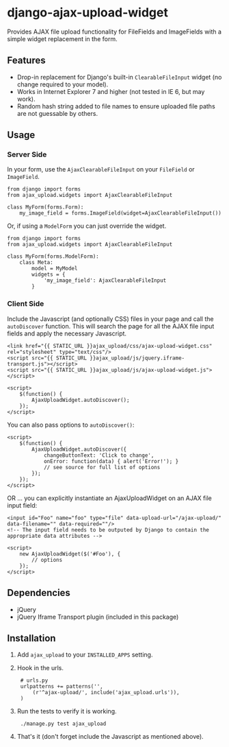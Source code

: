 django-ajax-upload-widget
=========================

Provides AJAX file upload functionality for FileFields and ImageFields with a simple widget replacement in the form.


Features
--------

* Drop-in replacement for Django's built-in `ClearableFileInput` widget (no change required to your model).
* Works in Internet Explorer 7 and higher (not tested in IE 6, but may work).
* Random hash string added to file names to ensure uploaded file paths are not guessable by others.


Usage
-----

### Server Side

In your form, use the `AjaxClearableFileInput` on your `FileField` or `ImageField`.

    from django import forms
    from ajax_upload.widgets import AjaxClearableFileInput

    class MyForm(forms.Form):
        my_image_field = forms.ImageField(widget=AjaxClearableFileInput())


Or, if using a `ModelForm` you can just override the widget.

    from django import forms
    from ajax_upload.widgets import AjaxClearableFileInput

    class MyForm(forms.ModelForm):
        class Meta:
            model = MyModel
            widgets = {
                'my_image_field': AjaxClearableFileInput
            }


### Client Side

Include the Javascript (and optionally CSS) files in your page and call the `autoDiscover` function.
This will search the page for all the AJAX file input fields and apply the necessary Javascript.

    <link href="{{ STATIC_URL }}ajax_upload/css/ajax-upload-widget.css" rel="stylesheet" type="text/css"/>
    <script src="{{ STATIC_URL }}ajax_upload/js/jquery.iframe-transport.js"></script>
    <script src="{{ STATIC_URL }}ajax_upload/js/ajax-upload-widget.js"></script>

    <script>
        $(function() {
            AjaxUploadWidget.autoDiscover();
        });
    </script>


You can also pass options to `autoDiscover()`:


    <script>
        $(function() {
            AjaxUploadWidget.autoDiscover({
                changeButtonText: 'Click to change',
                onError: function(data) { alert('Error!'); }
                // see source for full list of options
            });
        });
    </script>


OR ... you can explicitly instantiate an AjaxUploadWidget on an AJAX file input field:

    <input id="Foo" name="foo" type="file" data-upload-url="/ajax-upload/" data-filename="" data-required=""/>
    <!-- The input field needs to be outputed by Django to contain the appropriate data attributes -->

    <script>
        new AjaxUploadWidget($('#Foo'), {
            // options
        });
    </script>



Dependencies
------------
* jQuery
* jQuery Iframe Transport plugin (included in this package)


Installation
------------

1. Add `ajax_upload` to your `INSTALLED_APPS` setting.

1. Hook in the urls.

        # urls.py
        urlpatterns += patterns('',
            (r'^ajax-upload/', include('ajax_upload.urls')),
        )

1. Run the tests to verify it is working.

        ./manage.py test ajax_upload

1. That's it (don't forget include the Javascript as mentioned above).
